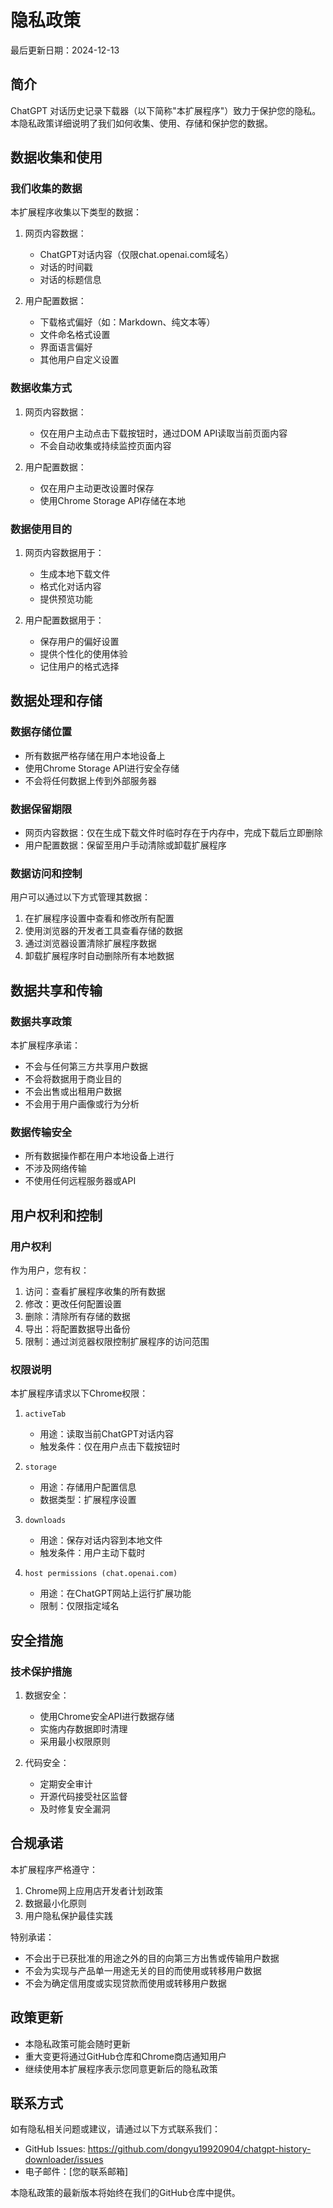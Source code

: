# 隐私政策

最后更新日期：2024-12-13

## 简介
ChatGPT 对话历史记录下载器（以下简称"本扩展程序"）致力于保护您的隐私。本隐私政策详细说明了我们如何收集、使用、存储和保护您的数据。

## 数据收集和使用

### 我们收集的数据
本扩展程序收集以下类型的数据：
1. 网页内容数据：
   - ChatGPT对话内容（仅限chat.openai.com域名）
   - 对话的时间戳
   - 对话的标题信息
   
2. 用户配置数据：
   - 下载格式偏好（如：Markdown、纯文本等）
   - 文件命名格式设置
   - 界面语言偏好
   - 其他用户自定义设置

### 数据收集方式
1. 网页内容数据：
   - 仅在用户主动点击下载按钮时，通过DOM API读取当前页面内容
   - 不会自动收集或持续监控页面内容
   
2. 用户配置数据：
   - 仅在用户主动更改设置时保存
   - 使用Chrome Storage API存储在本地

### 数据使用目的
1. 网页内容数据用于：
   - 生成本地下载文件
   - 格式化对话内容
   - 提供预览功能
   
2. 用户配置数据用于：
   - 保存用户的偏好设置
   - 提供个性化的使用体验
   - 记住用户的格式选择

## 数据处理和存储

### 数据存储位置
- 所有数据严格存储在用户本地设备上
- 使用Chrome Storage API进行安全存储
- 不会将任何数据上传到外部服务器

### 数据保留期限
- 网页内容数据：仅在生成下载文件时临时存在于内存中，完成下载后立即删除
- 用户配置数据：保留至用户手动清除或卸载扩展程序

### 数据访问和控制
用户可以通过以下方式管理其数据：
1. 在扩展程序设置中查看和修改所有配置
2. 使用浏览器的开发者工具查看存储的数据
3. 通过浏览器设置清除扩展程序数据
4. 卸载扩展程序时自动删除所有本地数据

## 数据共享和传输

### 数据共享政策
本扩展程序承诺：
- 不会与任何第三方共享用户数据
- 不会将数据用于商业目的
- 不会出售或出租用户数据
- 不会用于用户画像或行为分析

### 数据传输安全
- 所有数据操作都在用户本地设备上进行
- 不涉及网络传输
- 不使用任何远程服务器或API

## 用户权利和控制

### 用户权利
作为用户，您有权：
1. 访问：查看扩展程序收集的所有数据
2. 修改：更改任何配置设置
3. 删除：清除所有存储的数据
4. 导出：将配置数据导出备份
5. 限制：通过浏览器权限控制扩展程序的访问范围

### 权限说明
本扩展程序请求以下Chrome权限：
1. `activeTab`
   - 用途：读取当前ChatGPT对话内容
   - 触发条件：仅在用户点击下载按钮时
   
2. `storage`
   - 用途：存储用户配置信息
   - 数据类型：扩展程序设置
   
3. `downloads`
   - 用途：保存对话内容到本地文件
   - 触发条件：用户主动下载时
   
4. `host permissions (chat.openai.com)`
   - 用途：在ChatGPT网站上运行扩展功能
   - 限制：仅限指定域名

## 安全措施

### 技术保护措施
1. 数据安全：
   - 使用Chrome安全API进行数据存储
   - 实施内存数据即时清理
   - 采用最小权限原则
   
2. 代码安全：
   - 定期安全审计
   - 开源代码接受社区监督
   - 及时修复安全漏洞

## 合规承诺

本扩展程序严格遵守：
1. Chrome网上应用店开发者计划政策
2. 数据最小化原则
3. 用户隐私保护最佳实践

特别承诺：
- 不会出于已获批准的用途之外的目的向第三方出售或传输用户数据
- 不会为实现与产品单一用途无关的目的而使用或转移用户数据
- 不会为确定信用度或实现贷款而使用或转移用户数据

## 政策更新
- 本隐私政策可能会随时更新
- 重大变更将通过GitHub仓库和Chrome商店通知用户
- 继续使用本扩展程序表示您同意更新后的隐私政策

## 联系方式
如有隐私相关问题或建议，请通过以下方式联系我们：
- GitHub Issues: https://github.com/dongyu19920904/chatgpt-history-downloader/issues
- 电子邮件：[您的联系邮箱]

本隐私政策的最新版本将始终在我们的GitHub仓库中提供。 
